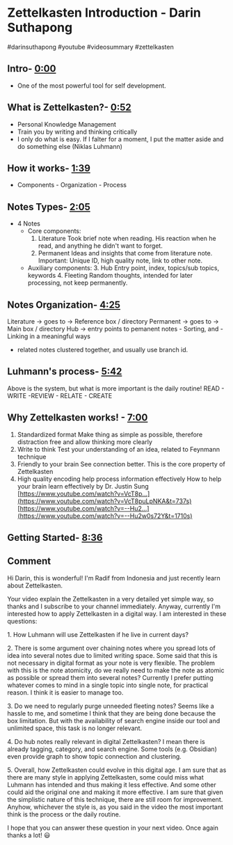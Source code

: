 # Zettelkasten Introduction - Darin Suthapong

#darinsuthapong #youtube #videosummary #zettelkasten

## Intro- [0:00](https://www.youtube.com/watch?v=Q2zY7l2tzoQ&t=0s)
- One of the most powerful tool for self development.

## What is Zettelkasten?- [0:52](https://www.youtube.com/watch?v=Q2zY7l2tzoQ&t=52s)
- Personal Knowledge Management
- Train you by writing and thinking critically
- I only do what is easy. If I falter for a moment, I put the matter aside and do something else (Niklas Luhmann)

## How it works- [1:39](https://www.youtube.com/watch?v=Q2zY7l2tzoQ&t=99s)
- Components - Organization - Process

## Notes Types- [2:05](https://www.youtube.com/watch?v=Q2zY7l2tzoQ&t=125s)
- 4 Notes
    - Core components:
        1. Literature
            Took brief note when reading. His reaction when he read, and anything he didn't want to forget.
        2. Permanent
            Ideas and insights that come from literature note. Important: Unique ID, high quality note, link to other note.
    - Auxiliary components:
        3. Hub
            Entry point, index, topics/sub topics, keywords
        4. Fleeting
            Random thoughts, intended for later processing, not keep permanently.

## Notes Organization- [4:25](https://www.youtube.com/watch?v=Q2zY7l2tzoQ&t=265s)
Literature → goes to → Reference box / directory
Permanent → goes to → Main box / directory
Hub → entry points to pemanent notes
    - Sorting, and
    - Linking in a meaningful ways

- related notes clustered together, and usually use branch id.

## Luhmann's process- [5:42](https://www.youtube.com/watch?v=Q2zY7l2tzoQ&t=342s)
Above is the system, but what is more important is the daily routine!
READ - WRITE -REVIEW - RELATE - CREATE

## Why Zettelkasten works! - [7:00](https://www.youtube.com/watch?v=Q2zY7l2tzoQ&t=420s)
1. Standardized format
    Make thing as simple as possible, therefore distraction free and allow thinking more clearly
2. Write to think
    Test your understanding of an idea, related to Feynmann technique
3. Friendly to your brain
    See connection better. This is the core property of Zettelkasten
4. High quality encoding
    help process information effectively
    How to help your brain learn effectively by Dr. Justin Sung [https://www.youtube.com/watch?v=VcT8p...](https://www.youtube.com/watch?v=VcT8puLpNKA&t=737s)  
    [https://www.youtube.com/watch?v=--Hu2...](https://www.youtube.com/watch?v=--Hu2w0s72Y&t=1710s)

## Getting Started- [8:36](https://www.youtube.com/watch?v=Q2zY7l2tzoQ&t=516s)

## Comment

Hi Darin, this is wonderful! I'm Radif from Indonesia and just recently learn about Zettelkasten.  
  
Your video explain the Zettelkasten in a very detailed yet simple way, so thanks and I subscribe to your channel immediately. Anyway, currently I'm interested how to apply Zettelkasten in a digital way. I am interested in these questions:

1\. How Luhmann will use Zettelkasten if he live in current days?

2\. There is some argument over chaining notes where you spread lots of idea into several notes due to limited writing space. Some said that this is not necessary in digital format as your note is very flexible. The problem with this is the note atomicity, do we really need to make the note as atomic as possible or spread them into several notes? Currently I prefer putting whatever comes to mind in a single topic into single note, for practical reason. I think it is easier to manage too.

3\. Do we need to regularly purge unneeded fleeting notes? Seems like a hassle to me, and sometime I think that they are being done because the box limitation. But with the availability of search engine inside our tool and unlimited space, this task is no longer relevant.

4\. Do hub notes really relevant in digital Zettelkasten? I mean there is already tagging, category, and search engine. Some tools (e.g. Obsidian) even provide graph to show topic connection and clustering.

5\. Overall, how Zettelkasten could evolve in this digital age. I am sure that as there are many style in applying Zettelkasten, some could miss what Luhmann has intended and thus making it less effective. And some other could aid the original one and making it more effective. I am sure that given the simplistic nature of this technique, there are still room for improvement. Anyhow, whichever the style is, as you said in the video the most important think is the process or the daily routine.

 
I hope that you can answer these question in your next video. Once again thanks a lot! 😃